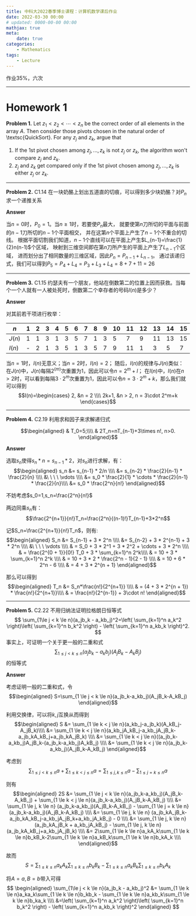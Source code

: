 ```yaml
---
title: 中科大2022春季博士课程：计算机数学课后作业
date: 2022-03-30 00:00
# updated: 0000-00-00 00:00
mathjax: true
meta:
    date: true
categories: 
    - Mathematics
tags:
    - Lecture
---
```


作业35%，六次

---

<!-- more -->

# Homework 1

**Problem 1.** Let $z_1 < z_2 < \cdots < z_n$ be the correct order of all elements in the array $A$. Then
consider those pivots chosen in the natural order of \textsc{QuickSort}. For any $z_j$ and $z_k$, argue that
1. If the 1st pivot chosen among $z_j,...,z_k$ is not $z_j$ or $z_k$, the algorithm won't compare $z_j$ and $z_k$.
2. $z_j$ and $z_k$ get compared only if the 1st pivot chosen among $z_j,...,z_k$ is either $z_j$ or $z_k$.


---


**Problem 2.**  C1.14 在一块奶酪上划出五道直的切痕，可以得到多少块奶酪？对$P_n$求一个递推关系

**Answer**

当$n=0$时，$P_0=1$。当$n\ge 1$时，若要使$P_n$最大，
就要使第$n$刀所切的平面与前面的$n-1$刀所切的$n-1$个平面相交，
并在这第$n$个平面上产生了$n-1$个不重合的切线。
根据平面切割我们知道，$n-1$个直线可以在平面上产生$L_{n-1}=\frac{1}{2}n(n-1)$个区域，
映射到三维空间即在第$n$刀所产生的平面上产生了$L_{n-1}$个区域，
进而划分出了相同数量的三维区域，因此$P_n=P_{n-1}+L_{n-1}$。
通过该递归式，我们可以得到$P_5=P_4+L_4=P_3+L_3+L_4=8+7+11=26$

---

**Problem 3.** C1.15 约瑟夫有一个朋友，他站在倒数第二的位置上因而获救。当每个一个人就有一人被处死时，倒数第二个幸存者的号码$I(n)$是多少？

**Answer**

对其前若干项进行枚举：

|$n$ | 1 | 2 | 3 | 4 | 5 | 6 | 7 | 8 | 9 | 10 | 11 | 12 | 13 | 14 | 15 | 16 |
|-  |-  |-  |-  |-  |-  |-  |-  |-  |-  |-   |-   |   -|-   |-   |-   |-|
|$J(n)$ | 1 | 1 | 3 | 1 | 3 | 5 | 7 | 1 | 3 | 5 | 7 | 9 | 11 | 13 | 15 | 1|
|$I(n)$ | - | 2 | 1 | 3 | 5 | 1 | 3 | 5 | 7 | 9 | 11 | 1 | 3 | 5 | 7 | 9|

当$n=1$时，$I(n)$无意义；当$n=2$时，$I(n)=2$；
随后，$I(n)$的规律与$J(n)$类似：
在$J(n)$中，$J(n)$每隔$2^(m)$次重置为1，因此可以令$n=2^m+l$；
在$I(n)$中，$I(n)$在$n>2$时，可以看到每隔$3\cdot 2^m$次重置为1，因此可以令$n=3\cdot 2^m+k$，那么我们就可以得到
$$I(n)=\begin{cases}
    2, &n = 2 \\\\
    2k+1, &n > 2, n = 3\cdot 2^m+k
\end{cases}$$

---

**Problem 4.** C2.19 利用求和因子来求解递归式

$$\begin{aligned}
    & T_0=5;\\\\
    & 2T_n=nT_{n-1}+3\times n!, n>0.  
\end{aligned}$$

**Answer**

选取$s_n$使得$s_n * n = s_{n-1} * 2$，对$s_n$进行求解，有：
$$\begin{aligned}
    s_n &= s_{n-1} * 2/n \\\\
    &= s_{n-2} * \frac{2}{n-1} * \frac{2}{n} \\\\
    &\ \ \ \ \vdots \\\\
    &= s_0 * \frac{2}{1} * \cdots * \frac{2}{n-1} * \frac{2}{n}\\\\
    &= s_0 * \frac{2^n}{n!}
\end{aligned}$$


不妨考虑$s_0=1,s_n=\frac{2^n}{n!}$

两边同乘$s_n$有：
$$\frac{2^{n+1}}{n!}T_n=\frac{2^n}{(n-1)!}T_{n-1}+3*2^n$$

记$S_n=\frac{2^{n+1}}{n!}T_n$，则有:
$$\begin{aligned}
    S_n &= S_{n-1} + 3 * 2^n \\\\
    &= S_{n-2} + 3 * 2^{n-1} + 3 * 2^n \\\\
    &\ \ \ \ \vdots \\\\
    & = S_0 + 3 * 2^1 + 3 * 2^2 + \cdots + 3 * 2^n \\\\
    & = \frac{2^{0 + 1}}{0!} T_0 + 3 * \sum_{k=1}^n 2^k\\\\
    & = 10 + 3 * \sum_{k=1}^n 2^k \\\\
    & = 10 + 3 * 2 * \frac{2^n - 1}{2 - 1} \\\\
    & = 10 + 6 * 2^n - 6 \\\\
    & = 4 + 3 * 2^{n + 1}
\end{aligned}$$


那么可以得到
$$\begin{aligned}
    T_n &= S_n*\frac{n!}{2^{n+1}} \\\\
    & = (4 + 3 * 2^{n + 1}) * \frac{n!}{2^{n+1}}\\\\
    & = \frac{n!}{2^{n-1}} + 3\cdot n!
\end{aligned}$$

---

**Problem 5.** C2.22 不用归纳法证明拉格朗日恒等式
$$
\sum_{1\le j < k \le n}(a_jb_k - a_kb_j)^2=\left( \sum_{k=1}^n a_k^2 \right)\left( \sum_{k=1}^n b_k^2 \right) - \left( \sum_{k=1}^n a_kb_k \right)^2.
$$
事实上，可证明一个关于更一般的二重和式
$$\sum_{1 \le j < k \le n}(a_jb_k-a_kb_j)(A_jB_k-A_kB_j)$$
的恒等式

**Answer**

考虑证明一般的二重和式，令
$$\begin{aligned}
    S=\sum_{1 \le j < k \le n}(a_jb_k-a_kb_j)(A_jB_k-A_kB_j)
\end{aligned}$$

利用交换律，可以将$k, j$互换从而得到
$$\begin{aligned}
    S &= \sum_{1 \le k < j \le n}(a_kb_j-a_jb_k)(A_kB_j-A_jB_k)\\\\
    &= \sum_{1 \le k < j \le n}(a_kb_jA_kB_j-a_kb_jA_jB_k-a_jb_kA_kB_j+a_jb_kA_jB_k) \\\\
    &= \sum_{1 \le k < j \le n}((a_jb_k-a_kb_j)A_jB_k-(a_jb_k-a_kb_j)A_kB_j) \\\\
    &= \sum_{1 \le k < j \le n}(a_jb_k-a_kb_j)(A_jB_k-A_kB_j)
\end{aligned}$$

考虑到
$$\sum_{1\le j < k \le n}a + \sum_{1\le k < j \le n}a  = \sum_{1\le j, k \le n}a  - \sum_{1\le j = k \le n}a$$

则有
$$\begin{aligned}
    2S &= \sum_{1 \le j < k \le n}(a_jb_k-a_kb_j)(A_jB_k-A_kB_j) + \sum_{1 \le k < j \le n}(a_jb_k-a_kb_j)(A_jB_k-A_kB_j) \\\\
    &= \sum_{1 \le j, k \le n} (a_jb_k-a_kb_j)(A_jB_k-A_kB_j) - \sum_{1 \le j = k \le n}(a_jb_k-a_kb_j)(A_jB_k-A_kB_j) \\\\
    &= \sum_{1 \le j, k \le n} (a_jb_kA_jB_k-a_jb_kA_kB_j-a_kb_jA_jB_k+a_kb_jA_kB_j) - 0 \\\\
    &= \sum_{1 \le j, k \le n}(a_jb_kA_jB_k + a_kb_jA_kB_j) - \sum_{1 \le j, k \le n}(a_jb_kA_kB_j+a_kb_jA_jB_k) \\\\
    &= 2\sum_{1 \le k \le n}a_kA_k\sum_{1 \le k \le n}b_kB_k-2\sum_{1 \le k \le n}a_kB_k\sum_{1 \le k \le n}b_kA_k \\\\
\end{aligned}$$

故而
$$S=\sum_{1 \le k \le n}a_kA_k\sum_{1 \le k \le n}b_kB_k - \sum_{1 \le k \le n}a_kB_k\sum_{1 \le k \le n}b_kA_k$$

将$A=a, B=b$带入可得
$$
\begin{aligned}
    \sum_{1\le j < k \le n}(a_jb_k - a_kb_j)^2 &= \sum_{1 \le k \le n}a_ka_k\sum_{1 \le k \le n}b_kb_k - \sum_{1 \le k \le n}a_kb_k\sum_{1 \le k \le n}b_ka_k \\\\
    &=\left( \sum_{k=1}^n a_k^2 \right)\left( \sum_{k=1}^n b_k^2 \right) - \left( \sum_{k=1}^n a_kb_k \right)^2
\end{aligned}
$$
